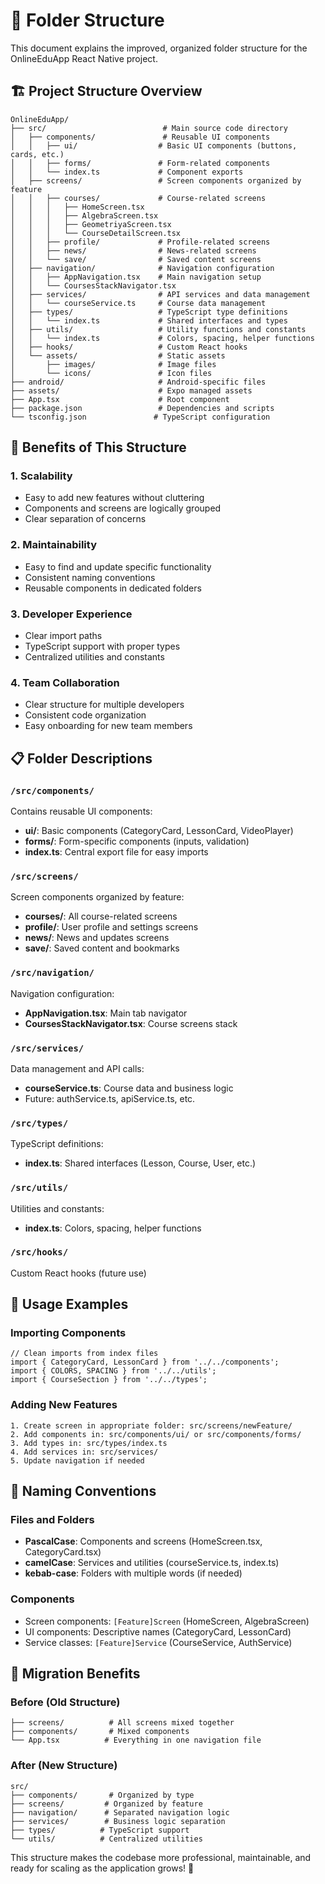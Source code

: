 # 📁 Folder Structure

This document explains the improved, organized folder structure for the OnlineEduApp React Native project.

## 🏗️ Project Structure Overview

```
OnlineEduApp/
├── src/                          # Main source code directory
│   ├── components/               # Reusable UI components
│   │   ├── ui/                  # Basic UI components (buttons, cards, etc.)
│   │   ├── forms/               # Form-related components
│   │   └── index.ts             # Component exports
│   ├── screens/                 # Screen components organized by feature
│   │   ├── courses/             # Course-related screens
│   │   │   ├── HomeScreen.tsx
│   │   │   ├── AlgebraScreen.tsx
│   │   │   ├── GeometriyaScreen.tsx
│   │   │   └── CourseDetailScreen.tsx
│   │   ├── profile/             # Profile-related screens
│   │   ├── news/                # News-related screens
│   │   └── save/                # Saved content screens
│   ├── navigation/              # Navigation configuration
│   │   ├── AppNavigation.tsx    # Main navigation setup
│   │   └── CoursesStackNavigator.tsx
│   ├── services/                # API services and data management
│   │   └── courseService.ts     # Course data management
│   ├── types/                   # TypeScript type definitions
│   │   └── index.ts             # Shared interfaces and types
│   ├── utils/                   # Utility functions and constants
│   │   └── index.ts             # Colors, spacing, helper functions
│   ├── hooks/                   # Custom React hooks
│   └── assets/                  # Static assets
│       ├── images/              # Image files
│       └── icons/               # Icon files
├── android/                     # Android-specific files
├── assets/                      # Expo managed assets
├── App.tsx                      # Root component
├── package.json                 # Dependencies and scripts
└── tsconfig.json               # TypeScript configuration
```

## 🎯 Benefits of This Structure

### 1. **Scalability**
- Easy to add new features without cluttering
- Components and screens are logically grouped
- Clear separation of concerns

### 2. **Maintainability**
- Easy to find and update specific functionality
- Consistent naming conventions
- Reusable components in dedicated folders

### 3. **Developer Experience**
- Clear import paths
- TypeScript support with proper types
- Centralized utilities and constants

### 4. **Team Collaboration**
- Clear structure for multiple developers
- Consistent code organization
- Easy onboarding for new team members

## 📋 Folder Descriptions

### `/src/components/`
Contains reusable UI components:
- **ui/**: Basic components (CategoryCard, LessonCard, VideoPlayer)
- **forms/**: Form-specific components (inputs, validation)
- **index.ts**: Central export file for easy imports

### `/src/screens/`
Screen components organized by feature:
- **courses/**: All course-related screens
- **profile/**: User profile and settings screens
- **news/**: News and updates screens
- **save/**: Saved content and bookmarks

### `/src/navigation/`
Navigation configuration:
- **AppNavigation.tsx**: Main tab navigator
- **CoursesStackNavigator.tsx**: Course screens stack

### `/src/services/`
Data management and API calls:
- **courseService.ts**: Course data and business logic
- Future: authService.ts, apiService.ts, etc.

### `/src/types/`
TypeScript definitions:
- **index.ts**: Shared interfaces (Lesson, Course, User, etc.)

### `/src/utils/`
Utilities and constants:
- **index.ts**: Colors, spacing, helper functions

### `/src/hooks/`
Custom React hooks (future use)

## 🚀 Usage Examples

### Importing Components
```tsx
// Clean imports from index files
import { CategoryCard, LessonCard } from '../../components';
import { COLORS, SPACING } from '../../utils';
import { CourseSection } from '../../types';
```

### Adding New Features
```
1. Create screen in appropriate folder: src/screens/newFeature/
2. Add components in: src/components/ui/ or src/components/forms/
3. Add types in: src/types/index.ts
4. Add services in: src/services/
5. Update navigation if needed
```

## 📝 Naming Conventions

### Files and Folders
- **PascalCase**: Components and screens (HomeScreen.tsx, CategoryCard.tsx)
- **camelCase**: Services and utilities (courseService.ts, index.ts)
- **kebab-case**: Folders with multiple words (if needed)

### Components
- Screen components: `[Feature]Screen` (HomeScreen, AlgebraScreen)
- UI components: Descriptive names (CategoryCard, LessonCard)
- Service classes: `[Feature]Service` (CourseService, AuthService)

## 🔄 Migration Benefits

### Before (Old Structure)
```
├── screens/          # All screens mixed together
├── components/       # Mixed components
└── App.tsx          # Everything in one navigation file
```

### After (New Structure)
```
src/
├── components/       # Organized by type
├── screens/         # Organized by feature
├── navigation/      # Separated navigation logic
├── services/        # Business logic separation
├── types/          # TypeScript support
└── utils/          # Centralized utilities
```

This structure makes the codebase more professional, maintainable, and ready for scaling as the application grows! 🎉
